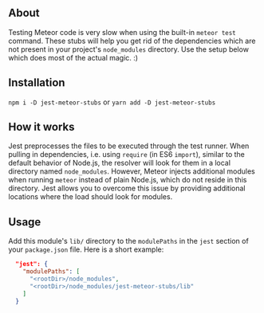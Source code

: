 ## About
Testing Meteor code is very slow when using the built-in `meteor test` command.
These stubs will help you get rid of the dependencies which are not present in
your project's `node_modules` directory. Use the setup below which does most of
the actual magic. :)

## Installation
`npm i -D jest-meteor-stubs` or `yarn add -D jest-meteor-stubs`

## How it works
Jest preprocesses the files to be executed through the test runner. When pulling
in dependencies, i.e. using `require` (in ES6 `import`), similar to the default
behavior of Node.js, the resolver will look for them in a local directory named
`node_modules`. However, Meteor injects additional modules when running `meteor`
instead of plain Node.js, which do not reside in this directory. Jest allows you
to overcome this issue by providing additional locations where the load should
look for modules.

## Usage
Add this module's `lib/` directory to the `modulePaths` in the `jest` section of
your `package.json` file. Here is a short example:

```json
  "jest": {
    "modulePaths": [
      "<rootDir>/node_modules",
      "<rootDir>/node_modules/jest-meteor-stubs/lib"
    ]
  }
```
